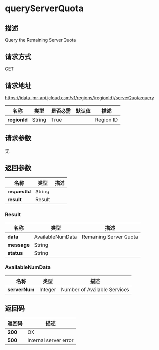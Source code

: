 # queryServerQuota


## 描述
Query the Remaining Server Quota

## 请求方式
GET

## 请求地址
https://idata-jmr-api.jcloud.com/v1/regions/{regionId}/serverQuota:query

|名称|类型|是否必需|默认值|描述|
|---|---|---|---|---|
|**regionId**|String|True| |Region ID|

## 请求参数
无


## 返回参数
|名称|类型|描述|
|---|---|---|
|**requestId**|String| |
|**result**|Result| |

### Result
|名称|类型|描述|
|---|---|---|
|**data**|AvailableNumData|Remaining Server Quota|
|**message**|String| |
|**status**|String| |
### AvailableNumData
|名称|类型|描述|
|---|---|---|
|**serverNum**|Integer|Number of Available Services|

## 返回码
|返回码|描述|
|---|---|
|**200**|OK|
|**500**|Internal server error|
